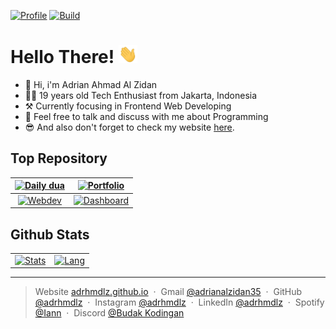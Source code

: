 [![Profile](https://img.shields.io/github/last-commit/adrhmdlz/daily-dua?label=Profile%20Updated)](https://github.com/adrhmdlz/)
[![Build](https://img.shields.io/badge/Made%20with-Markdown-1f425f.svg)](https://github.com/adrhmdlz/)

# Hello There! <img src="./assets/wave.gif" width="30px">

-   👋 Hi, i'm Adrian Ahmad Al Zidan
-   👨‍🦱 19 years old Tech Enthusiast from Jakarta, Indonesia
-   ⚒️ Currently focusing in Frontend Web Developing
-   💬 Feel free to talk and discuss with me about Programming
-   😎 And also don't forget to check my website [here](https://adrhmdlz.github.io).
<!-- -   😉 If you are interested in me and want to get to know me better, please check my social media below or you can check my resume [here](). -->

## Top Repository

|  [![Daily dua](https://github-readme-stats-adhmdlzdn.vercel.app/api/pin/?username=adrhmdlz&repo=daily-dua&theme=transparent)](https://github.com/adrhmdlz/daily-dua)   | [![Portfolio](https://github-readme-stats-adhmdlzdn.vercel.app/api/pin/?username=adrhmdlz&repo=adrhmdlz.github.io&theme=transparent)](https://github.com/adrhmdlz/adrhmdlz.github.io) |
| :--------------------------------------------------------------------------------------------------------------------------------------------------------------------: | :-----------------------------------------------------------------------------------------------------------------------------------------------------------------------------------: |
| [![Webdev](https://github-readme-stats-adhmdlzdn.vercel.app/api/pin/?username=adrhmdlz&repo=webdev-basic&theme=transparent)](https://github.com/adrhmdlz/webdev-basic) |    [![Dashboard](https://github-readme-stats-adhmdlzdn.vercel.app/api/pin/?username=adrhmdlz&repo=agent-dashboard&theme=transparent)](https://github.com/adrhmdlz/agent-dashboard)    |

## Github Stats

|                                                                                                                                                                                                                   |                                                                                                                                                                                                                                            |
| :---------------------------------------------------------------------------------------------------------------------------------------------------------------------------------------------------------------: | :----------------------------------------------------------------------------------------------------------------------------------------------------------------------------------------------------------------------------------------: |
| [![Stats](https://github-readme-stats-adhmdlzdn.vercel.app/api?username=adrhmdlz&show_icons=true&disable_animations=true&hide_rank=true&hide_title=true&theme=transparent)](https://github.com/adrhmdlz/adrhmdlz) | [![Lang](https://github-readme-stats-adhmdlzdn.vercel.app/api/top-langs?username=adrhmdlz&layout=compact&langs_count=8&hide_progress=true&card_width=320&disable_animations=true&theme=transparent)](https://github.com/adrhmdlz/adrhmdlz) |

---

> Website [adrhmdlz.github.io](https://adrhmdlz.github.io) &nbsp;&middot;&nbsp;
> Gmail [@adrianalzidan35](mailto:adrianalzidan35@gmail.com) &nbsp;&middot;&nbsp;
> GitHub [@adrhmdlz](https://github.com/adrhmdlz) &nbsp;&middot;&nbsp;
> Instagram [@adrhmdlz](https://instagram.com/adrhmdlz) &nbsp;&middot;&nbsp;
> LinkedIn [@adrhmdlz](https://www.linkedin.com/in/adrhmdlz/) &nbsp;&middot;&nbsp;
> Spotify [@Iann](https://open.spotify.com/playlist/0nhR1T67UUSqu4EHYWvAbY?si=c95f6fd6d5b34b04) &nbsp;&middot;&nbsp;
> Discord [@Budak Kodingan](https://discord.gg/UFJvHbSt6G)
